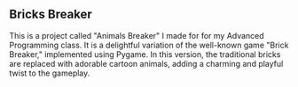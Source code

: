 ## Bricks Breaker

This is a project called "Animals Breaker" I made for for my Advanced Programming class. It is a delightful variation of the well-known game "Brick Breaker," implemented using Pygame. In this version, the traditional bricks are replaced with adorable cartoon animals, adding a charming and playful twist to the gameplay.
